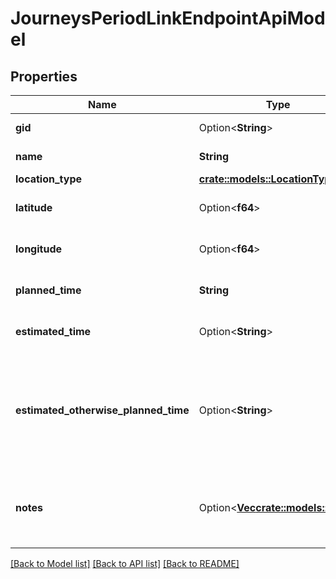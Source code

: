 # JourneysPeriodLinkEndpointApiModel

## Properties

Name | Type | Description | Notes
------------ | ------------- | ------------- | -------------
**gid** | Option<**String**> | The 16-digit Västtrafik gid. | [optional]
**name** | **String** | The location name. | 
**location_type** | [**crate::models::LocationType**](VT.ApiPlaneraResa.Core.Models.LocationType.md) |  | 
**latitude** | Option<**f64**> | The WGS84 latitude of the location. | [optional]
**longitude** | Option<**f64**> | The WGS84 longitude of the location. | [optional]
**planned_time** | **String** | The planned time in RFC 3339 format. | 
**estimated_time** | Option<**String**> | The estimated time in RFC 3339 format. | [optional]
**estimated_otherwise_planned_time** | Option<**String**> | The best known time of the link in RFC 3339 format. Is EstimatedTime if exists, otherwise PlannedTime. | [optional][readonly]
**notes** | Option<[**Vec<crate::models::Note>**](VT.ApiPlaneraResa.Core.Models.Note.md)> | An ordered list (most important first) of notes related to the end point. | [optional]

[[Back to Model list]](../README.md#documentation-for-models) [[Back to API list]](../README.md#documentation-for-api-endpoints) [[Back to README]](../README.md)


